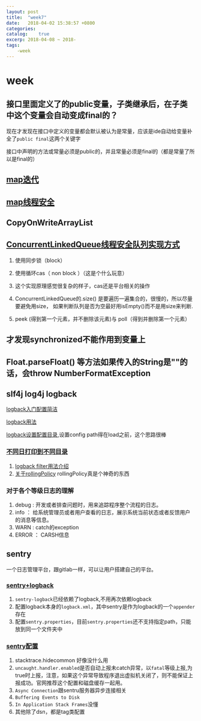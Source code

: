 ```yaml
---
layout: post
title:  "week7"
date:   2018-04-02 15:38:57 +0800
categories: 
catalog:    true
excerp: 2018-04-08 ~ 2018-
tags:
    -week
---
```

# week

## 接口里面定义了的public变量，子类继承后，在子类中这个变量会自动变成final的？

现在才发现在接口中定义的变量都会默认被认为是常量，应该是ide自动给变量补全了`public final`这两个关键字

接口中声明的方法或常量必须是public的，并且常量必须是final的（都是常量了所以是final的）

## [map迭代](https://github.com/giantray/stackoverflow-java-top-qa/blob/master/contents/iterate-through-a-hashmap.md)

## [map线程安全](https://yemengying.com/2016/05/07/threadsafe-hashmap/)

## CopyOnWriteArrayList

## [ConcurrentLinkedQueue线程安全队列实现方式](https://blog.csdn.net/itachi85/article/details/52205256)

1. 使用同步锁（block）

2. 使用循环cas（ non block ）（这是个什么玩意）

3. 这个实现原理感觉很复杂的样子，cas还是平台相关的操作

4. ConcurrentLinkedQueue的.size() 是要遍历一遍集合的，很慢的，所以尽量要避免用size，
如果判断队列是否为空最好用isEmpty()而不是用size来判断.

5. peek (得到第一个元素，并不删除该元素)与 poll（得到并删除第一个元素）

## 才发现synchronized不能作用到变量上

## Float.parseFloat() 等方法如果传入的String是""的话，会throw  NumberFormatException

## slf4j log4j logback

[logback入门配置简洁](https://my.oschina.net/looly/blog/298675)

[logback用法](https://www.jianshu.com/p/d1a565f192b9)

[logback设置配置目录](https://stackoverflow.com/questions/21885787/setting-logback-xml-path-programmatically),设置config path得在load之前，这个思路很棒

### [不同日打印到不同目录](https://blog.csdn.net/mggwct/article/details/77718122)

1. [logback filter用法介绍](http://aub.iteye.com/blog/1110008)
2. [关于rollingPolicy](https://blog.csdn.net/jiaincs/article/details/5686287) rollingPolicy真是个神奇的东西

### 对于各个等级日志的理解

1. debug : 开发或者排查问题时，用来追踪程序整个流程的日志。
2. info ： 给系统管理员或者用户查看的日志，展示系统当前状态或者反馈用户的消息等信息。
3. WARN : catch的exception
4. ERROR ： CARSH信息

## sentry

一个日志管理平台，跟gitlab一样，可以让用户搭建自己的平台。

### [sentry+logback](https://docs.sentry.io/clients/java/modules/logback/)

1. `sentry-logback`已经依赖了logback,不用再次依赖logback
2. 配置logback本身的`logback.xml`，其中sentry是作为logback的一个`appender`存在
3. 配置`sentry.properties`，目前`sentry.properties`还不支持指定path，只能放到同一个文件夹中

### [sentry配置](https://docs.sentry.io/clients/java/config/#implementation)

1. stacktrace.hidecommon 好像没什么用
2. `uncaught.handler.enabled`是否自动上报未catch异常，以`fatal`等级上报,为true时上报，注意，如果这个异常导致程序退出虚拟机关闭了，则不能保证上报成功。官网推荐这个配置和磁盘缓存一起用。
3. `Async Connection`跟sentru服务器异步连接相关
4. `Buffering Events to Disk`
5. `In Application Stack Frames`没懂
6. 其他除了dsn，都是tag类配置